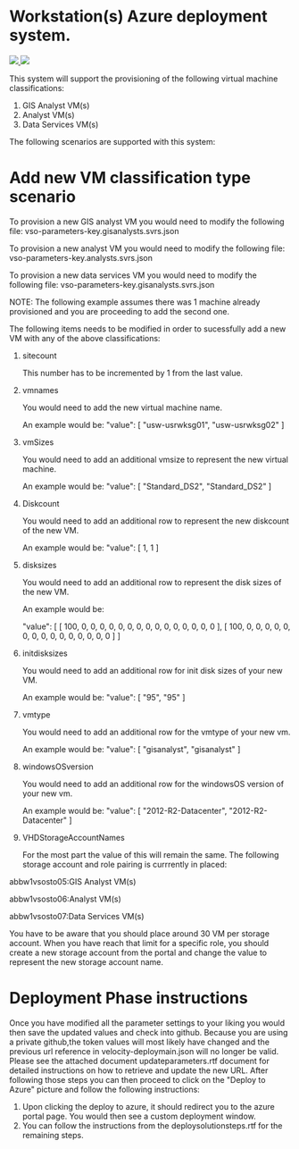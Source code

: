 # Workstation(s) Azure deployment system. 

<a href="https://portal.azure.com/#create/Microsoft.Template/uri/https%3A%2F%2Fbokstor1.blob.core.windows.net%2Fdatafiles%2Fdeploymain.json" target="_blank">
    <img src="https://camo.githubusercontent.com/9285dd3998997a0835869065bb15e5d500475034/687474703a2f2f617a7572656465706c6f792e6e65742f6465706c6f79627574746f6e2e706e67" data-canonical-src="http://azuredeploy.net/deploybutton.png" style="max-width:100%;">
</a>
<a href="http://armviz.io/#/?load=https%3A%2F%2Fbokstor1.blob.core.windows.net%2Fdatafiles%2Fdeploymain.json" target="_blank">
    <img src="http://armviz.io/visualizebutton.png"/>
</a>

This system will support the provisioning of the following virtual machine classifications:

1. GIS Analyst VM(s)
2. Analyst VM(s)
3. Data Services VM(s)

The following scenarios are supported with this system:

Add new VM classification type scenario
=======================================
To provision a new GIS analyst VM you would need to modify the following file: vso-parameters-key.gisanalysts.svrs.json

To provision a new analyst VM you would need to modify the following file: vso-parameters-key.analysts.svrs.json

To provision a new data services VM you would need to modify the following file: vso-parameters-key.gisanalysts.svrs.json

NOTE: The following example assumes there was 1 machine already provisioned and you are proceeding to add the second one. 

The following items needs to be modified in order to sucessfully add a new VM with any of the above classifications:

1. sitecount

    This number has to be incremented by 1 from the last value. 
2. vmnames

    You would need to add the new virtual machine name. 
    
    An example would be: "value": [ "usw-usrwksg01", "usw-usrwksg02" ]
3. vmSizes

    You would need to add an additional vmsize to represent the new virtual machine. 
    
    An example would be: "value": [ "Standard_DS2", "Standard_DS2" ]
4. Diskcount
    
    You would need to add an additional row to represent the new diskcount of the new VM. 

    An example would be: "value": [ 1, 1 ]
5. disksizes
    
    You would need to add an additional row to represent the disk sizes of the new VM. 

    An example would be:
    
      "value": [
        [ 100, 0, 0, 0, 0, 0, 0, 0, 0, 0, 0, 0, 0, 0, 0, 0 ],
        [ 100, 0, 0, 0, 0, 0, 0, 0, 0, 0, 0, 0, 0, 0, 0, 0 ]
      ]
6. initdisksizes

    You would need to add an additional row for init disk sizes of your new VM. 

    An example would be: "value": [ "95", "95" ]
7. vmtype
    
    You would need to add an additional row for the vmtype of your new vm. 

    An example would be: "value": [ "gisanalyst", "gisanalyst" ]
8. windowsOSversion
    
    You would need to add an additional row for the windowsOS version of your new vm. 

    An example would be: "value": [ "2012-R2-Datacenter", "2012-R2-Datacenter" ]
9. VHDStorageAccountNames
 
    For the most part the value of this will remain the same. The following storage account and role pairing is currrently in placed:

abbw1vsosto05:GIS Analyst VM(s)

abbw1vsosto06:Analyst VM(s)

abbw1vsosto07:Data Services VM(s)

You have to be aware that you should place around 30 VM per storage account. When you have reach that limit for a specific role, you should create a new storage account from the portal and change the value to represent the new storage account name. 

Deployment Phase instructions
=============================
Once you have modified all the parameter settings to your liking you would then save the updated values and check into github. Because you are using a private github,the token values will most likely have changed and the previous url reference in velocity-deploymain.json will no longer be valid. Please see the attached document updateparameters.rtf document for detailed instructions on how to retrieve and update the new URL. After following those steps you can then proceed to click on the "Deploy to Azure" picture and follow the following instructions:

1. Upon clicking the deploy to azure, it should redirect you to the azure portal page. You would then see a custom deployment window. 
2. You can follow the instructions from the deploysolutionsteps.rtf for the remaining steps. 

